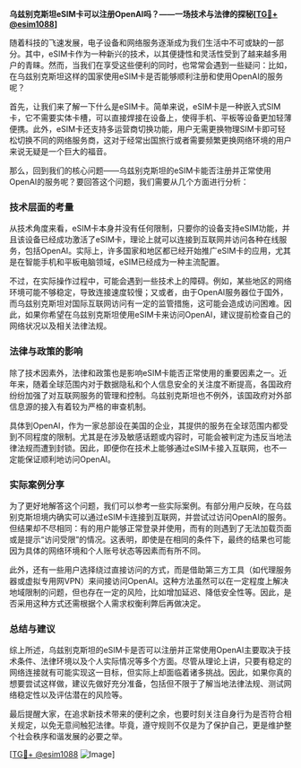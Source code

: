 **乌兹别克斯坦eSIM卡可以注册OpenAI吗？——一场技术与法律的探秘[[TG💪+ @esim1088](https://t.me/s/esim1088)]**

随着科技的飞速发展，电子设备和网络服务逐渐成为我们生活中不可或缺的一部分。其中，eSIM卡作为一种新兴的技术，以其便捷性和灵活性受到了越来越多用户的青睐。然而，当我们在享受这些便利的同时，也常常会遇到一些疑问：比如，在乌兹别克斯坦这样的国家使用eSIM卡是否能够顺利注册和使用OpenAI的服务呢？

首先，让我们来了解一下什么是eSIM卡。简单来说，eSIM卡是一种嵌入式SIM卡，它不需要实体卡槽，可以直接焊接在设备上，使得手机、平板等设备更加轻薄便携。此外，eSIM卡还支持多运营商切换功能，用户无需更换物理SIM卡即可轻松切换不同的网络服务商，这对于经常出国旅行或者需要频繁更换网络环境的用户来说无疑是一个巨大的福音。

那么，回到我们的核心问题——乌兹别克斯坦的eSIM卡能否注册并正常使用OpenAI的服务呢？要回答这个问题，我们需要从几个方面进行分析：

### 技术层面的考量

从技术角度来看，eSIM卡本身并没有任何限制，只要你的设备支持eSIM功能，并且该设备已经成功激活了eSIM卡，理论上就可以连接到互联网并访问各种在线服务，包括OpenAI。实际上，许多国家和地区都已经开始推广eSIM卡的应用，尤其是在智能手机和平板电脑领域，eSIM已经成为一种主流配置。

不过，在实际操作过程中，可能会遇到一些技术上的障碍。例如，某些地区的网络环境可能不够稳定，导致连接速度较慢；又或者，由于OpenAI服务器位于国外，而乌兹别克斯坦对国际互联网访问有一定的监管措施，这可能会造成访问困难。因此，如果你希望在乌兹别克斯坦使用eSIM卡来访问OpenAI，建议提前检查自己的网络状况以及相关法律法规。

### 法律与政策的影响

除了技术因素外，法律和政策也是影响eSIM卡能否正常使用的重要因素之一。近年来，随着全球范围内对于数据隐私和个人信息安全的关注度不断提高，各国政府纷纷加强了对互联网服务的管理和控制。乌兹别克斯坦也不例外，该国政府对外部信息源的接入有着较为严格的审查机制。

具体到OpenAI，作为一家总部设在美国的企业，其提供的服务在全球范围内都受到不同程度的限制。尤其是在涉及敏感话题或内容时，可能会被判定为违反当地法律法规而遭到封锁。因此，即便你在技术上能够通过eSIM卡接入互联网，也不一定能保证顺利地访问OpenAI。

### 实际案例分享

为了更好地解答这个问题，我们可以参考一些实际案例。有部分用户反映，在乌兹别克斯坦境内确实可以通过eSIM卡连接到互联网，并尝试过访问OpenAI的服务。但结果却不尽相同：有的用户能够正常登录并使用，而有的则遇到了无法加载页面或是提示“访问受限”的情况。这表明，即使是在相同的条件下，最终的结果也可能因为具体的网络环境和个人账号状态等因素而有所不同。

此外，还有一些用户选择绕过直接访问的方式，而是借助第三方工具（如代理服务器或虚拟专用网VPN）来间接访问OpenAI。这种方法虽然可以在一定程度上解决地域限制的问题，但也存在一定的风险，比如增加延迟、降低安全性等。因此，是否采用这种方式还需根据个人需求权衡利弊后再做决定。

### 总结与建议

综上所述，乌兹别克斯坦的eSIM卡是否可以注册并正常使用OpenAI主要取决于技术条件、法律环境以及个人实际情况等多个方面。尽管从理论上讲，只要有稳定的网络连接就有可能实现这一目标，但实际上却面临着诸多挑战。因此，如果你真的想要尝试这样做，建议先做好充分准备，包括但不限于了解当地法律法规、测试网络稳定性以及评估潜在的风险等。

最后提醒大家，在追求新技术带来的便利之余，也要时刻关注自身行为是否符合相关规定，以免无意间触犯法律。毕竟，遵守规则不仅是为了保护自己，更是维护整个社会秩序和谐发展的必要之举。

[[TG💪+ @esim1088](https://t.me/s/esim1088) ![Image](https://i.postimg.cc/4NQfJmqS/Snipaste-2025-05-13-00-14-12.png)]